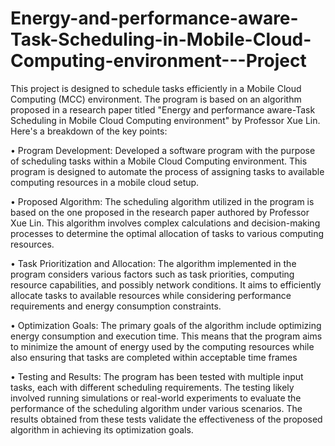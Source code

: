 # Energy-and-performance-aware-Task-Scheduling-in-Mobile-Cloud-Computing-environment---Project
This project is designed to schedule tasks efficiently in a Mobile Cloud Computing (MCC) environment. The program is based on an algorithm proposed in a research paper titled "Energy and performance aware-Task Scheduling in Mobile Cloud Computing environment" by Professor Xue Lin. Here's a breakdown of the key points:

• Program Development: Developed a software program with the purpose of scheduling tasks within a Mobile Cloud Computing environment. This program is designed to automate the process of assigning tasks to available computing resources in a mobile cloud setup.

• Proposed Algorithm: The scheduling algorithm utilized in the program is based on the one proposed in the research paper authored by Professor Xue Lin. This algorithm involves complex calculations and decision-making processes to determine the optimal allocation of tasks to various computing resources.

• Task Prioritization and Allocation: The algorithm implemented in the program considers various factors such as task priorities, computing resource capabilities, and possibly network conditions. It aims to efficiently allocate tasks to available resources while considering performance requirements and energy consumption constraints.

• Optimization Goals: The primary goals of the algorithm include optimizing energy consumption and execution time. This means that the program aims to minimize the amount of energy used by the computing resources while also ensuring that tasks are completed within acceptable time frames

• Testing and Results: The program has been tested with multiple input tasks, each with different scheduling requirements. The testing likely involved running simulations or real-world experiments to evaluate the performance of the scheduling algorithm under various scenarios. The results obtained from these tests validate the effectiveness of the proposed algorithm in achieving its optimization goals.
